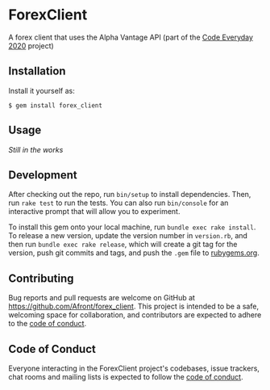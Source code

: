 # ForexClient

A forex client that uses the Alpha Vantage API (part of the [Code Everyday 2020](https://github.com/Afront/Code-Everyday-2020 "GitHub Repo") project)

## Installation

Install it yourself as:

    $ gem install forex_client

## Usage

*Still in the works*

## Development

After checking out the repo, run `bin/setup` to install dependencies. Then, run `rake test` to run the tests. You can also run `bin/console` for an interactive prompt that will allow you to experiment.

To install this gem onto your local machine, run `bundle exec rake install`. To release a new version, update the version number in `version.rb`, and then run `bundle exec rake release`, which will create a git tag for the version, push git commits and tags, and push the `.gem` file to [rubygems.org](https://rubygems.org).

## Contributing

Bug reports and pull requests are welcome on GitHub at https://github.com/Afront/forex_client. This project is intended to be a safe, welcoming space for collaboration, and contributors are expected to adhere to the [code of conduct](https://github.com/Afront/forex_client/blob/master/CODE_OF_CONDUCT.md).


## Code of Conduct

Everyone interacting in the ForexClient project's codebases, issue trackers, chat rooms and mailing lists is expected to follow the [code of conduct](https://github.com/Afront/forex_client/blob/master/CODE_OF_CONDUCT.md).
